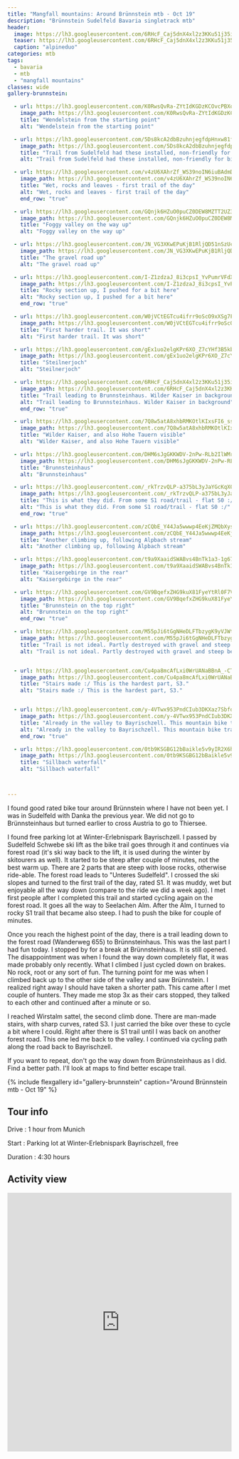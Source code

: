 ```yaml
---
title: "Mangfall mountains: Around Brünnstein mtb - Oct 19"
description: "Brünnstein Sudelfeld Bavaria singletrack mtb"
header:
  image: https://lh3.googleusercontent.com/6RHcF_Caj5dnX4xl2z3KKu51j35i6ywiZCll-bLipzIijgSsbs9YKY9i4Nc6mI37Wo2Jh03hbHiHOFlPJY5Xzq6ouzsg92q5Zl8oLQSaMQVSzq995ckUQ9zwdz0Z_vhSuuooLvGfkXs8TR_S0jq-WITAJ-3Rc0_w6s4M5-AxcNYh34voC_MopXDkHjzIrVuCvpkGjXMEAA--U0o-iyiD_RlPiUFaVBwAYTgSwMf3kvavG7HEWKf5akzKiX5LlSxcjrN2IpQA1-EWATw3i6IjgQA9zsdeXLrdr1nn3x8iRe8MmjeYMMs4uk-Nxy_WZ8NbVfANPayDGBwPo00WlE_eRj-tQ86ypMrGIzPHSN9wT-O9LdxIN7Dsbehv83NPuXUyNfSVeejKrhW1tFQY2VXSJxuFSa9JPFPNmg6UvWu_CWxQSCTba6I45eYaalJvE1lMOxLgLZi-CJDaCSFN8gqMP0p_U49A8dMaXOyDJL-v-Fhu1HcA2_Oyldg6P9YQ7qsyY3A7ww-q8or--kg7D9kTH8kou0btdp26EMRUdN2IWeq8h-algp1SfwgyW3xnCR_JZCBCQPg3QX8VJNINfU05euDnypNF5JLxIm-oJzPRRUzk2oPm_B6a9LR_C84ULVypr_Q58-9AYNjov9G2rniEaAOf7V6k7v5PdyZpFhyzZhy6zwlJqNH6beXlp0a5FUAev1XSPOqYCqsATyeW285H6TrjGV6L3NZ_DtIRsd3DtiXzGCD_Nw=w2054-h1542-no
  teaser: https://lh3.googleusercontent.com/6RHcF_Caj5dnX4xl2z3KKu51j35i6ywiZCll-bLipzIijgSsbs9YKY9i4Nc6mI37Wo2Jh03hbHiHOFlPJY5Xzq6ouzsg92q5Zl8oLQSaMQVSzq995ckUQ9zwdz0Z_vhSuuooLvGfkXs8TR_S0jq-WITAJ-3Rc0_w6s4M5-AxcNYh34voC_MopXDkHjzIrVuCvpkGjXMEAA--U0o-iyiD_RlPiUFaVBwAYTgSwMf3kvavG7HEWKf5akzKiX5LlSxcjrN2IpQA1-EWATw3i6IjgQA9zsdeXLrdr1nn3x8iRe8MmjeYMMs4uk-Nxy_WZ8NbVfANPayDGBwPo00WlE_eRj-tQ86ypMrGIzPHSN9wT-O9LdxIN7Dsbehv83NPuXUyNfSVeejKrhW1tFQY2VXSJxuFSa9JPFPNmg6UvWu_CWxQSCTba6I45eYaalJvE1lMOxLgLZi-CJDaCSFN8gqMP0p_U49A8dMaXOyDJL-v-Fhu1HcA2_Oyldg6P9YQ7qsyY3A7ww-q8or--kg7D9kTH8kou0btdp26EMRUdN2IWeq8h-algp1SfwgyW3xnCR_JZCBCQPg3QX8VJNINfU05euDnypNF5JLxIm-oJzPRRUzk2oPm_B6a9LR_C84ULVypr_Q58-9AYNjov9G2rniEaAOf7V6k7v5PdyZpFhyzZhy6zwlJqNH6beXlp0a5FUAev1XSPOqYCqsATyeW285H6TrjGV6L3NZ_DtIRsd3DtiXzGCD_Nw=w400-h300-no
  caption: "alpineduo"
categories: mtb
tags:
  - bavaria
  - mtb
  - "mangfall mountains"
classes: wide
gallery-brunnstein:

  - url: https://lh3.googleusercontent.com/K0RwsQvRa-ZYtIdKGDzKCOvcPBXocMjuJcAj172AbqMnKcwcBHODwHpKtBN0bskv2XSA9PIFguk5Kpj8G4zhrFD4QgOztsWKBrgjA6UlEVYZgsboncnWv0foZ0kP0ZZKIqyW8FmI1GeCeQ3foDnp7lpd4GRKJM7g99FwMEApHnjmTuJQizozKtW0eAt42e2ZiSxgUKANwxcn9mU_JPeb1KgPFNTeYr0t90urdYiw8sne8htZv-v9v7gWb8wovXf_4XDDdLJNTi5uUbXia4uWV6hBary9A6elO8MGbaOj2rG55PDkjyjWr1VGQXlyspCcnIblCi9Yz3YM1ol9DBdEG05JWRx577Fp_arm-gVCe0_Yj0s1xzXh9VKIz1nQmBWkEHhqtu7rREy1ciBUzKBF6Day5mCj5kkirRYqozPooHX3RK5vnrcpOCfFtmBnFze-CuJAziQzW1YUxoQssgDyhtp5irB6YaQBCvK9_zJwPfFJ2147Cyl-yGh5EVxXyEDDrXG5VYv1WYkquCJAbX7YnfKv100H8TzY7GEJwS8LUMKlFZ3ns3iZ5aejaPYJxQdaAH8PhyxnVMlgRHtBCv_j8I3Kn__poNppRZbHWO8Z1MWNPJNfGFu0cFeemV9wSlX-v319guJqfRwQNfqicI6ZLknjCKGPq73C3gZBRmz94uKvvQlHhrXX7ftB0Iufqm5kPW0U1fVrTW6EWjvHe2GEgkg55ae_TuvtNgjXg3-zWD-ZzRTxMg=w1156-h1540-no
    image_path: https://lh3.googleusercontent.com/K0RwsQvRa-ZYtIdKGDzKCOvcPBXocMjuJcAj172AbqMnKcwcBHODwHpKtBN0bskv2XSA9PIFguk5Kpj8G4zhrFD4QgOztsWKBrgjA6UlEVYZgsboncnWv0foZ0kP0ZZKIqyW8FmI1GeCeQ3foDnp7lpd4GRKJM7g99FwMEApHnjmTuJQizozKtW0eAt42e2ZiSxgUKANwxcn9mU_JPeb1KgPFNTeYr0t90urdYiw8sne8htZv-v9v7gWb8wovXf_4XDDdLJNTi5uUbXia4uWV6hBary9A6elO8MGbaOj2rG55PDkjyjWr1VGQXlyspCcnIblCi9Yz3YM1ol9DBdEG05JWRx577Fp_arm-gVCe0_Yj0s1xzXh9VKIz1nQmBWkEHhqtu7rREy1ciBUzKBF6Day5mCj5kkirRYqozPooHX3RK5vnrcpOCfFtmBnFze-CuJAziQzW1YUxoQssgDyhtp5irB6YaQBCvK9_zJwPfFJ2147Cyl-yGh5EVxXyEDDrXG5VYv1WYkquCJAbX7YnfKv100H8TzY7GEJwS8LUMKlFZ3ns3iZ5aejaPYJxQdaAH8PhyxnVMlgRHtBCv_j8I3Kn__poNppRZbHWO8Z1MWNPJNfGFu0cFeemV9wSlX-v319guJqfRwQNfqicI6ZLknjCKGPq73C3gZBRmz94uKvvQlHhrXX7ftB0Iufqm5kPW0U1fVrTW6EWjvHe2GEgkg55ae_TuvtNgjXg3-zWD-ZzRTxMg=w300-h400-no
    title: "Wendelstein from the starting point"
    alt: "Wendelstein from the starting point"

  - url: https://lh3.googleusercontent.com/5Ds8kcA2dbBzuhnjegfdpHnxw81fx3-XCKxGo_pTy2Fponky3sFJgtBa15JSeiN96QmmOiXBYgZuO9741Rl0PmLpN-ky8PII1dpPfIGYSJm9cnLDm705KoN2RmMU9-tb0mPc2AmUzoR2AwRS0LWvDb09FEjy7_iq6jwND355R9ZpWKfU2hzNOSHg9Unexkty6oI7Z99Tw1XlU4GWFQ_q4q3NJunG5evLrVGgFN6kkobYy7YCGEim3Ks7qSpzYqnuYAihUxjUSnOXanW4Y5RDm3rdAThVkcGnV9wy2WGGWizMNSREJDWWpnaE9zHhqmVDPNZO0CXUMnDVojkk1eSjwDWScv3ZZYFnttaa5Rw2VAKR3xSx-o9HWpJ7nhU43I-y8v5KN0Z7m208Pa6wBD6_gyp1jfEswEIxTCadsHozJslSDo46pDmDjgpyasfGDXjSXjs_0ptisKjSYjYpvOQQuDuWV6W1mvH195f_-GesZ9RFMU3i33TJ40_jWsVj9kQzLAblDfiwkkqP4V4lKTjJ2a6koYYHqj5LQvR9dsZC6GdAZio3t_16VbNyotJD8Twv0m6-3E4aU28pV0aWbrPUz_XCPHmzqi2Oy4ex2UH1Rg5gorJU9pEmW2vBg44IG1G4ESHz0mDfiXfVcsiN4U9uqSaxDsRxZiyN5ZI49cTNINgKq8VyvCZTjx7AfX4koMd9Ym7EB-3fMYiXF3RFl1YkChO5z7aVDqQeuWGWCvmSP3T4-0qL0g=w1156-h1540-no
    image_path: https://lh3.googleusercontent.com/5Ds8kcA2dbBzuhnjegfdpHnxw81fx3-XCKxGo_pTy2Fponky3sFJgtBa15JSeiN96QmmOiXBYgZuO9741Rl0PmLpN-ky8PII1dpPfIGYSJm9cnLDm705KoN2RmMU9-tb0mPc2AmUzoR2AwRS0LWvDb09FEjy7_iq6jwND355R9ZpWKfU2hzNOSHg9Unexkty6oI7Z99Tw1XlU4GWFQ_q4q3NJunG5evLrVGgFN6kkobYy7YCGEim3Ks7qSpzYqnuYAihUxjUSnOXanW4Y5RDm3rdAThVkcGnV9wy2WGGWizMNSREJDWWpnaE9zHhqmVDPNZO0CXUMnDVojkk1eSjwDWScv3ZZYFnttaa5Rw2VAKR3xSx-o9HWpJ7nhU43I-y8v5KN0Z7m208Pa6wBD6_gyp1jfEswEIxTCadsHozJslSDo46pDmDjgpyasfGDXjSXjs_0ptisKjSYjYpvOQQuDuWV6W1mvH195f_-GesZ9RFMU3i33TJ40_jWsVj9kQzLAblDfiwkkqP4V4lKTjJ2a6koYYHqj5LQvR9dsZC6GdAZio3t_16VbNyotJD8Twv0m6-3E4aU28pV0aWbrPUz_XCPHmzqi2Oy4ex2UH1Rg5gorJU9pEmW2vBg44IG1G4ESHz0mDfiXfVcsiN4U9uqSaxDsRxZiyN5ZI49cTNINgKq8VyvCZTjx7AfX4koMd9Ym7EB-3fMYiXF3RFl1YkChO5z7aVDqQeuWGWCvmSP3T4-0qL0g=w300-h400-no
    title: "Trail from Sudelfeld had these installed, non-friendly for bikers. This one was OK to push through with a bike"
    alt: "Trail from Sudelfeld had these installed, non-friendly for bikers. This one was OK to push through with a bike"

  - url: https://lh3.googleusercontent.com/v4zU6XAhrZf_WS39noIN6iuBAdmDqt02Bp54GgTySZ1cjoz2QboYWnf2l0XqkrGaDilM5MKcSI5TEAvinL2nTtievdBWNzT-R6csTidmCE_fPCAtEfZX8Mwk7bX4OrinRvNhwu9a_-7C4zQNLlHGQuoKGNTQp37wF2iC1V7sctOJ9fLz_l1pY8ZoqMHOt6JIGrwZIsYRUIgooQRO6GnT4XFL9miCiPzgSdzmAkziisDHe1PZuTcpSs9iZDifwbCEDM-EdoZd6Lgw9UOQIZ7zz_w7yTHe4gnB3tyKCFTqLVNSB8_T6BvwoVnW8N3S-XGhNrEjMjX74qjfVVxaKl80Gh0eBsbT630jR9qdElBz1WYPKyje4vj9mPQ-kMbqMVA9u-u4Pehd7M8fgtXG0bkAnmLl6CkoM61cnCrzB3PsEPKIbEhlJFCyJzTnVr_lPXJW3oCGC29Pm-pikcNsSHjh5HjiWGZ8YeSwUFYldQ8Pc8_JGTf9vOjX8YPAI61uOpwzrW2rOYp2-NDONf0a7jjiVSQK6bQ0vChTrSTsyyiSg53bs0enry5htZw0H2QpwgpsLr8QYG4eIFybw_D_rTrSWTJ347VUDkviVJyM8FYQq-nOJtZw_hwIS6i_97HfOOcKzqJF4YXCW3J1DT_OhE9eq-yoDAoq5Qn1UdJA3CSmlZRROyi-Q67pNy-3wVnMuxZ52PdI0C5lDeYsDTQ0WbWuvgNWY_ccHHMmxrLopUAMs0HZHI76jw=w2054-h1542-no
    image_path: https://lh3.googleusercontent.com/v4zU6XAhrZf_WS39noIN6iuBAdmDqt02Bp54GgTySZ1cjoz2QboYWnf2l0XqkrGaDilM5MKcSI5TEAvinL2nTtievdBWNzT-R6csTidmCE_fPCAtEfZX8Mwk7bX4OrinRvNhwu9a_-7C4zQNLlHGQuoKGNTQp37wF2iC1V7sctOJ9fLz_l1pY8ZoqMHOt6JIGrwZIsYRUIgooQRO6GnT4XFL9miCiPzgSdzmAkziisDHe1PZuTcpSs9iZDifwbCEDM-EdoZd6Lgw9UOQIZ7zz_w7yTHe4gnB3tyKCFTqLVNSB8_T6BvwoVnW8N3S-XGhNrEjMjX74qjfVVxaKl80Gh0eBsbT630jR9qdElBz1WYPKyje4vj9mPQ-kMbqMVA9u-u4Pehd7M8fgtXG0bkAnmLl6CkoM61cnCrzB3PsEPKIbEhlJFCyJzTnVr_lPXJW3oCGC29Pm-pikcNsSHjh5HjiWGZ8YeSwUFYldQ8Pc8_JGTf9vOjX8YPAI61uOpwzrW2rOYp2-NDONf0a7jjiVSQK6bQ0vChTrSTsyyiSg53bs0enry5htZw0H2QpwgpsLr8QYG4eIFybw_D_rTrSWTJ347VUDkviVJyM8FYQq-nOJtZw_hwIS6i_97HfOOcKzqJF4YXCW3J1DT_OhE9eq-yoDAoq5Qn1UdJA3CSmlZRROyi-Q67pNy-3wVnMuxZ52PdI0C5lDeYsDTQ0WbWuvgNWY_ccHHMmxrLopUAMs0HZHI76jw=w400-h300-no
    title: "Wet, rocks and leaves - first trail of the day"
    alt: "Wet, rocks and leaves - first trail of the day"
    end_row: "true"

  - url: https://lh3.googleusercontent.com/GQnjk6HZuO0puCZ0DEW8MZTT2UZ363q6uj6mUjt8_kQrfvgnq_iUUxx2WePYq_bRbnrfXKrI2hjHNVov6VaMZP51RbGCgY7m6L8ilEwraCCnriQYABrgogI96WA2fe8937RQQsGiTfeD1eQFBPV93NPMnv5qn8VnxCYH1koGGYrCdivwG6NMtBq8jPzdtyEdgshLEw1x1vMrP_dQdkP6pAmDRskZYzpfoRf07Es5tLI-Gc9ow1u47Er9w_d6K9gtTZzZSK-YwgQyPwSoB5J6HLOs9LK8kysTTHMj5r9Hio49UCxp-Q9IXaIGdF7ZBYghVJReEPVRuOXX-pHBqHCPZDmE4dpnVsK_G7_aLyRidu-gablUUqLyKX9_csVCABGAlpKdn9vCICf5ehCfaCn-DGXULvJCh9WOIiMAkenqaj-sOEAZtdbeinOzJKxSdp5zXWqSn_rcDik8Ik_4s6dDSdFduu46NEs3-VdlSaJaBabrDZ2tkRFh4xRyePQR2EG8hPZFSZYm9rLCB67jtyeg28O0nV7RtqPNr6t731mswp1DBCqx4rWWnSmaJVi1OMmY10ZOTH94eerUlzjkML0ihPPSmKFWrdbHqsM8qD_2ebd1QQOTylPCgBDXt1txzMsuJjoD9vJVKIWdQBFv3H1wCNCO75PjSbz59ZAA19gXzfP2M6ectKd_AvMtfFKVeoUDWT89kH-SqlTnpHHqNkp-BUpBaNztOsE-t_joFYTkMiDBOQe6IA=w1156-h1540-no
    image_path: https://lh3.googleusercontent.com/GQnjk6HZuO0puCZ0DEW8MZTT2UZ363q6uj6mUjt8_kQrfvgnq_iUUxx2WePYq_bRbnrfXKrI2hjHNVov6VaMZP51RbGCgY7m6L8ilEwraCCnriQYABrgogI96WA2fe8937RQQsGiTfeD1eQFBPV93NPMnv5qn8VnxCYH1koGGYrCdivwG6NMtBq8jPzdtyEdgshLEw1x1vMrP_dQdkP6pAmDRskZYzpfoRf07Es5tLI-Gc9ow1u47Er9w_d6K9gtTZzZSK-YwgQyPwSoB5J6HLOs9LK8kysTTHMj5r9Hio49UCxp-Q9IXaIGdF7ZBYghVJReEPVRuOXX-pHBqHCPZDmE4dpnVsK_G7_aLyRidu-gablUUqLyKX9_csVCABGAlpKdn9vCICf5ehCfaCn-DGXULvJCh9WOIiMAkenqaj-sOEAZtdbeinOzJKxSdp5zXWqSn_rcDik8Ik_4s6dDSdFduu46NEs3-VdlSaJaBabrDZ2tkRFh4xRyePQR2EG8hPZFSZYm9rLCB67jtyeg28O0nV7RtqPNr6t731mswp1DBCqx4rWWnSmaJVi1OMmY10ZOTH94eerUlzjkML0ihPPSmKFWrdbHqsM8qD_2ebd1QQOTylPCgBDXt1txzMsuJjoD9vJVKIWdQBFv3H1wCNCO75PjSbz59ZAA19gXzfP2M6ectKd_AvMtfFKVeoUDWT89kH-SqlTnpHHqNkp-BUpBaNztOsE-t_joFYTkMiDBOQe6IA=w300-h400-no
    title: "Foggy valley on the way up"
    alt: "Foggy valley on the way up"

  - url: https://lh3.googleusercontent.com/JN_VG3XKwEPuKjB1RljQD51nSzUcVr-LpiwhrmTphVeHzT9iJyp-5wjQAYGvaKvxSunSXgicu74lPfR7eFdC3X25S2llEhLToubTJ0SZx8-GYldSENAnX4WwFCYCWD6leh0JgMi6KefjAyzc8-Fyp8vQDyoMtSqONeIpqROy1KnFzuTK-s4mYjXe-eYATheCNf2F1caq6hCd-ZyczhQ1SFfKyuq85_wUrcTiAu8muDA8VzhDNwcq7Ds8Njs5hQYx0fN_yFvtvZTi3FKtzPGfB74lTqWjkmgJ73rQiU26eOoIOggzeyRdP6FnTq38iZ1wSToWkeni3Zn-y4Jlz8vdNjeCkud71gBEYmW0NYpcj4YJmXGYfUXDRNV23J7na7I4DKQ5T44QnqksEVogq8NVrjI2bpwJGV6CsTPezz4UU36FmJFM96bB6_riMgghhcWP2tEE8hPYc_lST6jbzR-OqueQo8KrnDq6TLL-ey7tGGxp0O2lcr1zTaoJsmavuUVZi_3llARGzfHYvvK0U-rFn3kegXvkujzO4KpB8VezecLYZevDoHp0C4wUwTqsdtjaOfaLNgcXpGa3E41ErGrcAa_h5sIEMozOMfbqORPyes9e_abtyVDBeNwBMQxC5RF0nKNma93hcQporcki3GZPqFMrI7fVuXgON9VUwbpz7qNhbrXKejYffY3uUjkZGx-kaMJjswaMrqw65nSDhTsMSGIqD2eU0ZayVMc0jMfTN8nzpY62eQ=w1156-h1540-no
    image_path: https://lh3.googleusercontent.com/JN_VG3XKwEPuKjB1RljQD51nSzUcVr-LpiwhrmTphVeHzT9iJyp-5wjQAYGvaKvxSunSXgicu74lPfR7eFdC3X25S2llEhLToubTJ0SZx8-GYldSENAnX4WwFCYCWD6leh0JgMi6KefjAyzc8-Fyp8vQDyoMtSqONeIpqROy1KnFzuTK-s4mYjXe-eYATheCNf2F1caq6hCd-ZyczhQ1SFfKyuq85_wUrcTiAu8muDA8VzhDNwcq7Ds8Njs5hQYx0fN_yFvtvZTi3FKtzPGfB74lTqWjkmgJ73rQiU26eOoIOggzeyRdP6FnTq38iZ1wSToWkeni3Zn-y4Jlz8vdNjeCkud71gBEYmW0NYpcj4YJmXGYfUXDRNV23J7na7I4DKQ5T44QnqksEVogq8NVrjI2bpwJGV6CsTPezz4UU36FmJFM96bB6_riMgghhcWP2tEE8hPYc_lST6jbzR-OqueQo8KrnDq6TLL-ey7tGGxp0O2lcr1zTaoJsmavuUVZi_3llARGzfHYvvK0U-rFn3kegXvkujzO4KpB8VezecLYZevDoHp0C4wUwTqsdtjaOfaLNgcXpGa3E41ErGrcAa_h5sIEMozOMfbqORPyes9e_abtyVDBeNwBMQxC5RF0nKNma93hcQporcki3GZPqFMrI7fVuXgON9VUwbpz7qNhbrXKejYffY3uUjkZGx-kaMJjswaMrqw65nSDhTsMSGIqD2eU0ZayVMc0jMfTN8nzpY62eQ=w300-h400-no
    title: "The gravel road up"
    alt: "The gravel road up"

  - url: https://lh3.googleusercontent.com/I-Z1zdzaJ_8i3cpsI_YvPumrVFdXfqL1sAlJHrF-R-a_Srd_fi4uZ7vFSPaq4Pkr_xLqc-PUUABZq_uUfC4GyK5QdU-609Hv-DWRDWUQZrzICW_0buq4ZReg4di_zgQB8_6I6j0vrUToU-blu6vx1XL63yRyA9oTCCM-8CFpNKlTjecU5Ek9lj-ISc54hdI940QjfLF2aRTQ9lxTWgpizTVMGRmTVHCf-rIUBFOfl1eGjbhgmDkHthENkTn_0nsf-B-h_-jFYzkgkAsL40WCrbqrtzOYU3Ok9mBFfFF9jOhxbxrSCCWss2Q-5QgLzn9a6WEp0t06FEFPqzKuoBi4eIi9YfTTai-DA4u5aiWurMrd2qa7hIjYxkVVKBFgEx_WGr9SrhKZCfBzlJNv3LXQTWdsI87-JS8yuDffn_gTl6wSlVZA7kQJgBXPNf6ceyX1yKYwJDGdPS-tpBn9HbcbxP4PCPs6LdFg-2pE8qP22qi9pC5cvZfd9M44-e1jeQIhqt0SrColYPKSL1qguASkyR-0MRNyPBtVMt13NH5SSwOtTxwaLQE4umRRSOkdAa-SqbhGOKDOqga5EVGN-UXQCP9fXwZa5-46khXjd48P8BtsypUeDamZDSFzC4l1QRnvVIn2ECnIPkY9tpahcluNDJXyafn0wgnrsh0s-nZr0KM4H1nwiC7Z4CI6oomfSwV4BRIa94EwA3kSVZDu41aR1tYaneuRe8C6sMfkSvHpSVWsWMRCRw=w2054-h1542-no
    image_path: https://lh3.googleusercontent.com/I-Z1zdzaJ_8i3cpsI_YvPumrVFdXfqL1sAlJHrF-R-a_Srd_fi4uZ7vFSPaq4Pkr_xLqc-PUUABZq_uUfC4GyK5QdU-609Hv-DWRDWUQZrzICW_0buq4ZReg4di_zgQB8_6I6j0vrUToU-blu6vx1XL63yRyA9oTCCM-8CFpNKlTjecU5Ek9lj-ISc54hdI940QjfLF2aRTQ9lxTWgpizTVMGRmTVHCf-rIUBFOfl1eGjbhgmDkHthENkTn_0nsf-B-h_-jFYzkgkAsL40WCrbqrtzOYU3Ok9mBFfFF9jOhxbxrSCCWss2Q-5QgLzn9a6WEp0t06FEFPqzKuoBi4eIi9YfTTai-DA4u5aiWurMrd2qa7hIjYxkVVKBFgEx_WGr9SrhKZCfBzlJNv3LXQTWdsI87-JS8yuDffn_gTl6wSlVZA7kQJgBXPNf6ceyX1yKYwJDGdPS-tpBn9HbcbxP4PCPs6LdFg-2pE8qP22qi9pC5cvZfd9M44-e1jeQIhqt0SrColYPKSL1qguASkyR-0MRNyPBtVMt13NH5SSwOtTxwaLQE4umRRSOkdAa-SqbhGOKDOqga5EVGN-UXQCP9fXwZa5-46khXjd48P8BtsypUeDamZDSFzC4l1QRnvVIn2ECnIPkY9tpahcluNDJXyafn0wgnrsh0s-nZr0KM4H1nwiC7Z4CI6oomfSwV4BRIa94EwA3kSVZDu41aR1tYaneuRe8C6sMfkSvHpSVWsWMRCRw=w400-h300-no
    title: "Rocky section up, I pushed for a bit here"
    alt: "Rocky section up, I pushed for a bit here"
    end_row: "true"

  - url: https://lh3.googleusercontent.com/W0jVCtEGTcu4ifrr9oScO9xXSg7FWa8Lepd-a7wFIALEqrwHDo9RdRHGkk1cZ5C5vkg_ObQuJOkIH-4WuknuFX-tZ5qPhdrSmqoQmRRMSSXIfYvMDFlgtP2gvOnfom9geVSrnawanVyr2Rgin1alQnVyYj6bIEAMnK21NOdK5DsiJHATKUR9mUrmkH5uCR69J8YS0Expppw8fF384o7mZWJ2eoVTpAJLZghuMHUZiXz62Pcm7YHMrUU4z2XUC1RtQRMCpAlF9DBaLc88T6c69zhWLwaaO2Wye5CS8WI2HEvzFyTLNV2ssSzyYFow6zvE8XfYyLmWTC80RzynzEynuW-9hd9dFQTLtcVRy6C-Ytuhuk1YS8wM1mz0af81CIoJLlWLZifg2sfY-pYjx4YLkI3Au4bpO8ojWZly44w2Jl9S9i-M03xgA1jgAVN7WcmrKpjcEFXpVFrQUdQ8CR8mbEeuf1cLRxIVLyGz9-KnrkbBMAIaydjWiSARr2vEMl_TT31kMzu3QYkU7kDZghQgk11JvIAaEA8RhTO_xKQYD2nTeEOYhRo7nHRwY7qsAqngW4dCyUy48O6B-CYl00-oIDH95PIaoFBcJr3SdzvErYgVN32FJt78K1fJNewe8OSwHZmkaFIGFMytyK0LgMb9dJzjMhITzzRvkYw8ikmJx9yu9GKXJjNaheclyclWmCBT_mGUoRaYaVt-o9jlgRUcvRh8fgDnPqPuubWRWOfrZRG42HwHqg=w1156-h1540-no
    image_path: https://lh3.googleusercontent.com/W0jVCtEGTcu4ifrr9oScO9xXSg7FWa8Lepd-a7wFIALEqrwHDo9RdRHGkk1cZ5C5vkg_ObQuJOkIH-4WuknuFX-tZ5qPhdrSmqoQmRRMSSXIfYvMDFlgtP2gvOnfom9geVSrnawanVyr2Rgin1alQnVyYj6bIEAMnK21NOdK5DsiJHATKUR9mUrmkH5uCR69J8YS0Expppw8fF384o7mZWJ2eoVTpAJLZghuMHUZiXz62Pcm7YHMrUU4z2XUC1RtQRMCpAlF9DBaLc88T6c69zhWLwaaO2Wye5CS8WI2HEvzFyTLNV2ssSzyYFow6zvE8XfYyLmWTC80RzynzEynuW-9hd9dFQTLtcVRy6C-Ytuhuk1YS8wM1mz0af81CIoJLlWLZifg2sfY-pYjx4YLkI3Au4bpO8ojWZly44w2Jl9S9i-M03xgA1jgAVN7WcmrKpjcEFXpVFrQUdQ8CR8mbEeuf1cLRxIVLyGz9-KnrkbBMAIaydjWiSARr2vEMl_TT31kMzu3QYkU7kDZghQgk11JvIAaEA8RhTO_xKQYD2nTeEOYhRo7nHRwY7qsAqngW4dCyUy48O6B-CYl00-oIDH95PIaoFBcJr3SdzvErYgVN32FJt78K1fJNewe8OSwHZmkaFIGFMytyK0LgMb9dJzjMhITzzRvkYw8ikmJx9yu9GKXJjNaheclyclWmCBT_mGUoRaYaVt-o9jlgRUcvRh8fgDnPqPuubWRWOfrZRG42HwHqg=w300-h400-no
    title: "First harder trail. It was short"
    alt: "First harder trail. It was short"

  - url: https://lh3.googleusercontent.com/gEx1uo2elgKPr6XO_Z7cYHf3B5kb81xnXLEGK7e4zSX4XioUyMFfTqn1SI2JhSh91UBiOSahT-CV9XSXpIeggIuIYHI3Z3tb-cISsywu3k97rHyNYXYWvFtXZJhtDvTCIJHIaXAxeiH_PqhLH-7MsGLdMcr_tDTbKYw4T5dX-tcpmiFAv1ylP8X8wTa1e3Q3XAp0Dn2Qg6lCVS7_3WzuIHKY11Xnn8vzftURDKjuzxYPDN79ptNgtJlWsRnVz4gM43yLnDAAktwHKoD9ErdEvVZovp-8dxf4YLKSfjXz2KcLd01APFncgrRs9DbEUQKzAQPwl1LJ13roP0Njvaj2xz-bCx0QPPGDgtuq1bXRVFDMp-_2cyLGT1X9ULor7EyRxSCGtetUlxZVeh18lJwHV_PeqxJK8YjE05-fqoaCXg-NcxK-e3Kw3UZ2ecoaRiuvTaVp8EVjHd2HF8vO_5TKlG07Lw4qLjdObiKuV-hLAmNcHAjG_6Qoh34UDAq767vf6p06Il0Wm88Pzg8p0VR25Zf2J-PI1Rxii5YoTBku0nh7EbjJHUWEBO5JEf73S3y1lwTc109Db9HwdvNgAT6dY3P6bp8i1M9Z5_miVQBMkXzNR7iIXLEm1I-i4LuPc0Y6D2TFA5cgMGhwgn7xAx7IzruCAfcfRk35kiuTiskr793J8KsV8-Gw5Dcmaabqu5JYsHgzta1KjmSe5lqe3miKRfzHA4DOpuRF8a3J6XmTdoRA1w3DfA=w2054-h1542-no
    image_path: https://lh3.googleusercontent.com/gEx1uo2elgKPr6XO_Z7cYHf3B5kb81xnXLEGK7e4zSX4XioUyMFfTqn1SI2JhSh91UBiOSahT-CV9XSXpIeggIuIYHI3Z3tb-cISsywu3k97rHyNYXYWvFtXZJhtDvTCIJHIaXAxeiH_PqhLH-7MsGLdMcr_tDTbKYw4T5dX-tcpmiFAv1ylP8X8wTa1e3Q3XAp0Dn2Qg6lCVS7_3WzuIHKY11Xnn8vzftURDKjuzxYPDN79ptNgtJlWsRnVz4gM43yLnDAAktwHKoD9ErdEvVZovp-8dxf4YLKSfjXz2KcLd01APFncgrRs9DbEUQKzAQPwl1LJ13roP0Njvaj2xz-bCx0QPPGDgtuq1bXRVFDMp-_2cyLGT1X9ULor7EyRxSCGtetUlxZVeh18lJwHV_PeqxJK8YjE05-fqoaCXg-NcxK-e3Kw3UZ2ecoaRiuvTaVp8EVjHd2HF8vO_5TKlG07Lw4qLjdObiKuV-hLAmNcHAjG_6Qoh34UDAq767vf6p06Il0Wm88Pzg8p0VR25Zf2J-PI1Rxii5YoTBku0nh7EbjJHUWEBO5JEf73S3y1lwTc109Db9HwdvNgAT6dY3P6bp8i1M9Z5_miVQBMkXzNR7iIXLEm1I-i4LuPc0Y6D2TFA5cgMGhwgn7xAx7IzruCAfcfRk35kiuTiskr793J8KsV8-Gw5Dcmaabqu5JYsHgzta1KjmSe5lqe3miKRfzHA4DOpuRF8a3J6XmTdoRA1w3DfA=w400-h300-no
    title: "Steilnerjoch"
    alt: "Steilnerjoch"

  - url: https://lh3.googleusercontent.com/6RHcF_Caj5dnX4xl2z3KKu51j35i6ywiZCll-bLipzIijgSsbs9YKY9i4Nc6mI37Wo2Jh03hbHiHOFlPJY5Xzq6ouzsg92q5Zl8oLQSaMQVSzq995ckUQ9zwdz0Z_vhSuuooLvGfkXs8TR_S0jq-WITAJ-3Rc0_w6s4M5-AxcNYh34voC_MopXDkHjzIrVuCvpkGjXMEAA--U0o-iyiD_RlPiUFaVBwAYTgSwMf3kvavG7HEWKf5akzKiX5LlSxcjrN2IpQA1-EWATw3i6IjgQA9zsdeXLrdr1nn3x8iRe8MmjeYMMs4uk-Nxy_WZ8NbVfANPayDGBwPo00WlE_eRj-tQ86ypMrGIzPHSN9wT-O9LdxIN7Dsbehv83NPuXUyNfSVeejKrhW1tFQY2VXSJxuFSa9JPFPNmg6UvWu_CWxQSCTba6I45eYaalJvE1lMOxLgLZi-CJDaCSFN8gqMP0p_U49A8dMaXOyDJL-v-Fhu1HcA2_Oyldg6P9YQ7qsyY3A7ww-q8or--kg7D9kTH8kou0btdp26EMRUdN2IWeq8h-algp1SfwgyW3xnCR_JZCBCQPg3QX8VJNINfU05euDnypNF5JLxIm-oJzPRRUzk2oPm_B6a9LR_C84ULVypr_Q58-9AYNjov9G2rniEaAOf7V6k7v5PdyZpFhyzZhy6zwlJqNH6beXlp0a5FUAev1XSPOqYCqsATyeW285H6TrjGV6L3NZ_DtIRsd3DtiXzGCD_Nw=w2054-h1542-no
    image_path: https://lh3.googleusercontent.com/6RHcF_Caj5dnX4xl2z3KKu51j35i6ywiZCll-bLipzIijgSsbs9YKY9i4Nc6mI37Wo2Jh03hbHiHOFlPJY5Xzq6ouzsg92q5Zl8oLQSaMQVSzq995ckUQ9zwdz0Z_vhSuuooLvGfkXs8TR_S0jq-WITAJ-3Rc0_w6s4M5-AxcNYh34voC_MopXDkHjzIrVuCvpkGjXMEAA--U0o-iyiD_RlPiUFaVBwAYTgSwMf3kvavG7HEWKf5akzKiX5LlSxcjrN2IpQA1-EWATw3i6IjgQA9zsdeXLrdr1nn3x8iRe8MmjeYMMs4uk-Nxy_WZ8NbVfANPayDGBwPo00WlE_eRj-tQ86ypMrGIzPHSN9wT-O9LdxIN7Dsbehv83NPuXUyNfSVeejKrhW1tFQY2VXSJxuFSa9JPFPNmg6UvWu_CWxQSCTba6I45eYaalJvE1lMOxLgLZi-CJDaCSFN8gqMP0p_U49A8dMaXOyDJL-v-Fhu1HcA2_Oyldg6P9YQ7qsyY3A7ww-q8or--kg7D9kTH8kou0btdp26EMRUdN2IWeq8h-algp1SfwgyW3xnCR_JZCBCQPg3QX8VJNINfU05euDnypNF5JLxIm-oJzPRRUzk2oPm_B6a9LR_C84ULVypr_Q58-9AYNjov9G2rniEaAOf7V6k7v5PdyZpFhyzZhy6zwlJqNH6beXlp0a5FUAev1XSPOqYCqsATyeW285H6TrjGV6L3NZ_DtIRsd3DtiXzGCD_Nw=w400-h300-no
    title: "Trail leading to Brunnsteinhaus. Wilder Kaiser in background"
    alt: "Trail leading to Brunnsteinhaus. Wilder Kaiser in background"
    end_row: "true"

  - url: https://lh3.googleusercontent.com/7Q8w5atA8xhbRMKOtlKIxsFI6_ssUJs2qj6Jgo4is2xFZI3x7KFtgdip92gfPVbAaP98zUMpk_EkV7F4PNQ0CF2Xh-14eKHGBzT2q1I-JlTvfET7GxqDug-sRykvFb_2JraIu7AyhA16d4-i9hStZLZPibUu9k0ORWzrqNOVLsHOFI72QC693YcWzfUZN8aKwsQ1_kP3fe2qknjRI6DQXUomqnpy_9tRzmBNGfdwD82tmgny1qLs9E-tzRxN_mwK1yeLwJYGunixKp-xLQzWxgeNrCeJoxpItbOXZcY3KMODyp2vBZEcZNYGvAiTa7VurPRgA3RTMWh2guQp2PHN6o91IGpitbyq0xpgIiDNeQTAcLJrxjXLQliPvvu5K0gCzsLZtCnzRCqU3vvr6uA0LiTJ0RIhTWb4Ak9Do_2TAquZ_BTUfGx6mxMwkD1b7suAgaCqa0fFipL8_esZZsY7raltJHe2etmXg7frQtSlI9jOPRBi6ypD2uWOS5U8paOuLn9z6Fi4a0kgqqgWzzAMYMf8aa6ZGYO20n9UAnCtp8JmeTuRyILSoAlNwiK2SY7aMAO-WNBsH4ww9nJeZUzRuS2SYqrCnx2NS1_wPQ5oauGFXgCec7ff9WGL2nOS4X5HKXz5NYYz8FnaijTmhakl8VyX6mNacFmlIgc-gnfJleLqaCpO7cIQKTNeDRdNodBB8u7FccNkW2pQKwnhKt0ddjP3E4ZnLYYLhI9XX8GFTu6msl8l2g=w2016-h1512-no
    image_path: https://lh3.googleusercontent.com/7Q8w5atA8xhbRMKOtlKIxsFI6_ssUJs2qj6Jgo4is2xFZI3x7KFtgdip92gfPVbAaP98zUMpk_EkV7F4PNQ0CF2Xh-14eKHGBzT2q1I-JlTvfET7GxqDug-sRykvFb_2JraIu7AyhA16d4-i9hStZLZPibUu9k0ORWzrqNOVLsHOFI72QC693YcWzfUZN8aKwsQ1_kP3fe2qknjRI6DQXUomqnpy_9tRzmBNGfdwD82tmgny1qLs9E-tzRxN_mwK1yeLwJYGunixKp-xLQzWxgeNrCeJoxpItbOXZcY3KMODyp2vBZEcZNYGvAiTa7VurPRgA3RTMWh2guQp2PHN6o91IGpitbyq0xpgIiDNeQTAcLJrxjXLQliPvvu5K0gCzsLZtCnzRCqU3vvr6uA0LiTJ0RIhTWb4Ak9Do_2TAquZ_BTUfGx6mxMwkD1b7suAgaCqa0fFipL8_esZZsY7raltJHe2etmXg7frQtSlI9jOPRBi6ypD2uWOS5U8paOuLn9z6Fi4a0kgqqgWzzAMYMf8aa6ZGYO20n9UAnCtp8JmeTuRyILSoAlNwiK2SY7aMAO-WNBsH4ww9nJeZUzRuS2SYqrCnx2NS1_wPQ5oauGFXgCec7ff9WGL2nOS4X5HKXz5NYYz8FnaijTmhakl8VyX6mNacFmlIgc-gnfJleLqaCpO7cIQKTNeDRdNodBB8u7FccNkW2pQKwnhKt0ddjP3E4ZnLYYLhI9XX8GFTu6msl8l2g=w400-h300-no
    title: "Wilder Kaiser, and also Hohe Tauern visible"
    alt: "Wilder Kaiser, and also Hohe Tauern visible"

  - url: https://lh3.googleusercontent.com/DHM6sJgGKKWDV-2nPw-RLb2IlWMrliA1TSCtWE9YJvfa9mO1sAe93r5UVg0lkyZohcqvsClGrnzjZlpk1YdxIyOuwd0F7r9DtqFEO4YZ8ZmtAkt2wTLrXnquy18l5ErUwnM_KDR8fX_GPk9fzcGTDSv7HKHvXSo7kH6IbAYdY9ooPY2WtL0FqTL0rFca_F6FYDCWDi3sVbOOwc3Rw4KhhQxgP_grceJbRT4zwuHGE5_4x1gOnmXkdnMOC_HNrlr6nuga5y4ANd19In34djlvdZrLEEtBT5baPmMk5XrO_wlyVOJh0w4i0-VIM8igv7uooQgwp9zV8xGwP5HzqFBKmSIVyLXHDjbZK76haYMdCMrZ_S4PiovQz9HUjCN7z1Y1MjrOt-DmxJDNokZ5E2fCn3EJlVtUtIpI1Ze29OtHjGkxObMjWiV7ndsYbv0wR3E0IrxWQDwI6sxiJBNQW1-mzKVJI_jOdQoj-KVCDcGWeU8mvDaaSN9SbiGrNwacT9OZOE1lpcFCI96vQnB_1GGwaasnXKRPrdt6ZbAchlhptGdcq0lHSYpga9463_3S582qn1oy2CeqN3LwBxPax6n0pPEhpbmhsY7xgNWuS-3_eklS9zRjzFpWGYSdHU9xME4jzE5NgTfRy3W2UW-VY3ukvrBekli65arNFprCnQTYnkOhNO0qziMtj3rhUorOE0aYXMdX2TmeOtw-mpBbpNy6WCWDG_eLnAShejsV8AUrxt6H7gouBw=w1156-h1540-no
    image_path: https://lh3.googleusercontent.com/DHM6sJgGKKWDV-2nPw-RLb2IlWMrliA1TSCtWE9YJvfa9mO1sAe93r5UVg0lkyZohcqvsClGrnzjZlpk1YdxIyOuwd0F7r9DtqFEO4YZ8ZmtAkt2wTLrXnquy18l5ErUwnM_KDR8fX_GPk9fzcGTDSv7HKHvXSo7kH6IbAYdY9ooPY2WtL0FqTL0rFca_F6FYDCWDi3sVbOOwc3Rw4KhhQxgP_grceJbRT4zwuHGE5_4x1gOnmXkdnMOC_HNrlr6nuga5y4ANd19In34djlvdZrLEEtBT5baPmMk5XrO_wlyVOJh0w4i0-VIM8igv7uooQgwp9zV8xGwP5HzqFBKmSIVyLXHDjbZK76haYMdCMrZ_S4PiovQz9HUjCN7z1Y1MjrOt-DmxJDNokZ5E2fCn3EJlVtUtIpI1Ze29OtHjGkxObMjWiV7ndsYbv0wR3E0IrxWQDwI6sxiJBNQW1-mzKVJI_jOdQoj-KVCDcGWeU8mvDaaSN9SbiGrNwacT9OZOE1lpcFCI96vQnB_1GGwaasnXKRPrdt6ZbAchlhptGdcq0lHSYpga9463_3S582qn1oy2CeqN3LwBxPax6n0pPEhpbmhsY7xgNWuS-3_eklS9zRjzFpWGYSdHU9xME4jzE5NgTfRy3W2UW-VY3ukvrBekli65arNFprCnQTYnkOhNO0qziMtj3rhUorOE0aYXMdX2TmeOtw-mpBbpNy6WCWDG_eLnAShejsV8AUrxt6H7gouBw=w300-h400-no
    title: "Brunnsteinhaus"
    alt: "Brunnsteinhaus"

  - url: https://lh3.googleusercontent.com/_rkTrzvQLP-a375bL3yJaYGcKqX0bmxpgTbn54m-ukjtBkSsxCeFbUUfrA943GjtR8hoO57cJrkhU4hAGuzbocsetKESkS7mNy-7_FPZB-FRGS4FXcbEJ5bm1czH2ubLhmupRbKhRWlhn1FTFnWDwUszQOkgM0016Vicb5pG4GfsmMmd5YeKKQ8ETJyUCJFWWEt33QxK6yUjT0BKqsVjpn5Jc_Pm23JWBgBYh0XxIiAc4WV4ntzKPV4F77VXZw6O397kGH0afiU1SatKLCYn_06AERV0pVzsfXQzLj0Zpxt_T5pw75Atp5SENuENFX-DU3hUPHrn2lVDtr9lwJ85R92KoYYZ87a3F5v-vgGojEdiLAZJFchp6x_YZQUbsRWJKMOWQk4T6N_oa6HCNR2g_fmFKcqoLBpEjji11hapIIchsatO2Sp44XVKubgOQYT_i0ccJZgx1smOPzF6zYAUvbAYv__IBzoWu53aeA5-YT5QgX5bddMVJb5PyRWpoeNXBuSWohlaWDxzdUIH3qm9gj5Stf-ungBlCIj1C8jEFi1dYIC1tWOu2cXoTyDRVMQXcctFd7XX2Qb3j6zk3iuz-N0syDje8cFByDA3KvusCycZFI99Hp1pIAly3_aZMXjLMqpRVSZ1B1tmSDURDmEXG8IHX1Z_Vwai2aLgnr7LGBTeaW2KOgl5OFcUAeBbZojgxyAw10I9SXno6Qm7n5hamoIaAWJo29X28Czwz6LB9GrKI9c0Eg=w1156-h1540-no
    image_path: https://lh3.googleusercontent.com/_rkTrzvQLP-a375bL3yJaYGcKqX0bmxpgTbn54m-ukjtBkSsxCeFbUUfrA943GjtR8hoO57cJrkhU4hAGuzbocsetKESkS7mNy-7_FPZB-FRGS4FXcbEJ5bm1czH2ubLhmupRbKhRWlhn1FTFnWDwUszQOkgM0016Vicb5pG4GfsmMmd5YeKKQ8ETJyUCJFWWEt33QxK6yUjT0BKqsVjpn5Jc_Pm23JWBgBYh0XxIiAc4WV4ntzKPV4F77VXZw6O397kGH0afiU1SatKLCYn_06AERV0pVzsfXQzLj0Zpxt_T5pw75Atp5SENuENFX-DU3hUPHrn2lVDtr9lwJ85R92KoYYZ87a3F5v-vgGojEdiLAZJFchp6x_YZQUbsRWJKMOWQk4T6N_oa6HCNR2g_fmFKcqoLBpEjji11hapIIchsatO2Sp44XVKubgOQYT_i0ccJZgx1smOPzF6zYAUvbAYv__IBzoWu53aeA5-YT5QgX5bddMVJb5PyRWpoeNXBuSWohlaWDxzdUIH3qm9gj5Stf-ungBlCIj1C8jEFi1dYIC1tWOu2cXoTyDRVMQXcctFd7XX2Qb3j6zk3iuz-N0syDje8cFByDA3KvusCycZFI99Hp1pIAly3_aZMXjLMqpRVSZ1B1tmSDURDmEXG8IHX1Z_Vwai2aLgnr7LGBTeaW2KOgl5OFcUAeBbZojgxyAw10I9SXno6Qm7n5hamoIaAWJo29X28Czwz6LB9GrKI9c0Eg=w300-h400-no
    title: "This is what they did. From some S1 road/trail - flat S0 :/"
    alt: "This is what they did. From some S1 road/trail - flat S0 :/"
    end_row: "true"

  - url: https://lh3.googleusercontent.com/zCQbE_Y44Ja5wwwp4EeKjZMQbXysswFdduWy3VpBvzB_7-FAyPUeE62gPeY99TP3--2LXqWBw2Cwky61IeZmuMxv_8jOmVZ6owvv3gmHHBMF4KQd5B_lhEayxQ9LdajEL82_4qG4nMVd-abrhA3zPrUizYnfhZTmxtb4WDCBnGiZXjLZpF-s7NY8UmsRHUA38qmasRLzK4iC5Vt-FwIgaCt2ssy5M_vDASoESGrXW1xznvWAULKmZgmc_4zuclrnsIxUm7xDFjqbrvXXLgS84CiSlL9MskbDWvwO3WhyiPeg0qTSJhJmFvg1vVDIDK0rDp_Z9zdovvXh0dF4q8MeuopI29GsXJb8E1eQfFUxCsjaVtMroa4-SSVrzWFzKjQhLm6C0qjWfjQE4sz2LVNOMybnA6eyZY6JSloj2IFM_w1fsGhDzvpgWJdj1AFcnGXPDJbb48mq7gmr7FzwY6r5PdPxH4CpdbJjNl9fS4HBQ1oQjFxEsB1svQHokwq1aDWESy7vd_uWX5tWQ7KDIDUOvczHFesbR5rUh8VvASkmRXNs-mBIpgkkLhIqy_Z9fPZkHG4UWxQRzBMy0CHrRg2e2Q8OvKcDTEB2LkMaszffC6GhnOg6jEQnn-paZ7eQXeHCyo7ahGBnGr_LDvvm78DK2WCJpD5bnkZmweAJFALVjU9z6uoQQdhCKGnwIzVAihkusr5hHQbd4dubmKuUa0Il4llTXKaHO_C-X341lF7KqgG3oAxB2w=w2016-h1512-no
    image_path: https://lh3.googleusercontent.com/zCQbE_Y44Ja5wwwp4EeKjZMQbXysswFdduWy3VpBvzB_7-FAyPUeE62gPeY99TP3--2LXqWBw2Cwky61IeZmuMxv_8jOmVZ6owvv3gmHHBMF4KQd5B_lhEayxQ9LdajEL82_4qG4nMVd-abrhA3zPrUizYnfhZTmxtb4WDCBnGiZXjLZpF-s7NY8UmsRHUA38qmasRLzK4iC5Vt-FwIgaCt2ssy5M_vDASoESGrXW1xznvWAULKmZgmc_4zuclrnsIxUm7xDFjqbrvXXLgS84CiSlL9MskbDWvwO3WhyiPeg0qTSJhJmFvg1vVDIDK0rDp_Z9zdovvXh0dF4q8MeuopI29GsXJb8E1eQfFUxCsjaVtMroa4-SSVrzWFzKjQhLm6C0qjWfjQE4sz2LVNOMybnA6eyZY6JSloj2IFM_w1fsGhDzvpgWJdj1AFcnGXPDJbb48mq7gmr7FzwY6r5PdPxH4CpdbJjNl9fS4HBQ1oQjFxEsB1svQHokwq1aDWESy7vd_uWX5tWQ7KDIDUOvczHFesbR5rUh8VvASkmRXNs-mBIpgkkLhIqy_Z9fPZkHG4UWxQRzBMy0CHrRg2e2Q8OvKcDTEB2LkMaszffC6GhnOg6jEQnn-paZ7eQXeHCyo7ahGBnGr_LDvvm78DK2WCJpD5bnkZmweAJFALVjU9z6uoQQdhCKGnwIzVAihkusr5hHQbd4dubmKuUa0Il4llTXKaHO_C-X341lF7KqgG3oAxB2w=w400-h300-no
    title: "Another climbing up, following Alpbach stream"
    alt: "Another climbing up, following Alpbach stream"

  - url: https://lh3.googleusercontent.com/t9a9XaaidSWABvs4BnTk1a3-1g67xHCB1uI9fWVDh7enbwptbP94_6JI-4AXXZsRBIjslwlSEVvGydZqQolB-Mfeip2TtrZST4rriihxfiEnhjQkAM1LNSOlDOeiIGAiDaSJmQtQSbPd4urHnLnbNbT1Ht2TbDFugRA9PRASQm3UOk-q7b3MQ7SUQnxQEnrIbF32tbMLl-3f8JVYnOefE5Xfy0Rl4qT7mwgn39KYhM9qqYCIN7VooQh00rnq3CjKvQFAIVQSwehvoxDxdyyWkAHikMM5XCpfBXWqD_PngnVkurBqiN9LrUqMcwQw_uwKLLzsGJrnTL0kzKHC40ebJLu9Plh7tNfHYFjdMXEGDj6hE7wBDXuMeEB4Q7k1LU0IyeYc3tUxoo1by-4bYLJ1S6SIhkppxwuE76P06mL0BGL_PFQEv4lizjUqpTf6QdPEg3YvbDU2NjkGW2fqpi9n3Xj7FT3yHz_heoxvS264Ay2lB4WBrZ9PWpxcajwoah1nu2nDuHnS8XbsrSZvF5TOPhWcUMOJE_v2I8XzFGPTlm5Ymcc1qG_PIxdIab_CTVOR4JU5qis_NIy-rI7RVtaS7NPZJhaBxjPz2uRUC0aJZ88f4ymeQSRzy8l1DJhhDxF86BnXq0J4Pb5x7gi2XPcEfLfyibmcV_fpOzGzX2RrM1p8LTBp-Vb0Lk7QpZOH38VM7ILTTPFDFbIQqoNtKVTvjC0ia3h1gWiBYqB6sOqYxJlJoAbsLg=w1156-h1540-no
    image_path: https://lh3.googleusercontent.com/t9a9XaaidSWABvs4BnTk1a3-1g67xHCB1uI9fWVDh7enbwptbP94_6JI-4AXXZsRBIjslwlSEVvGydZqQolB-Mfeip2TtrZST4rriihxfiEnhjQkAM1LNSOlDOeiIGAiDaSJmQtQSbPd4urHnLnbNbT1Ht2TbDFugRA9PRASQm3UOk-q7b3MQ7SUQnxQEnrIbF32tbMLl-3f8JVYnOefE5Xfy0Rl4qT7mwgn39KYhM9qqYCIN7VooQh00rnq3CjKvQFAIVQSwehvoxDxdyyWkAHikMM5XCpfBXWqD_PngnVkurBqiN9LrUqMcwQw_uwKLLzsGJrnTL0kzKHC40ebJLu9Plh7tNfHYFjdMXEGDj6hE7wBDXuMeEB4Q7k1LU0IyeYc3tUxoo1by-4bYLJ1S6SIhkppxwuE76P06mL0BGL_PFQEv4lizjUqpTf6QdPEg3YvbDU2NjkGW2fqpi9n3Xj7FT3yHz_heoxvS264Ay2lB4WBrZ9PWpxcajwoah1nu2nDuHnS8XbsrSZvF5TOPhWcUMOJE_v2I8XzFGPTlm5Ymcc1qG_PIxdIab_CTVOR4JU5qis_NIy-rI7RVtaS7NPZJhaBxjPz2uRUC0aJZ88f4ymeQSRzy8l1DJhhDxF86BnXq0J4Pb5x7gi2XPcEfLfyibmcV_fpOzGzX2RrM1p8LTBp-Vb0Lk7QpZOH38VM7ILTTPFDFbIQqoNtKVTvjC0ia3h1gWiBYqB6sOqYxJlJoAbsLg=w300-h400-no
    title: "Kaisergebirge in the rear"
    alt: "Kaisergebirge in the rear"

  - url: https://lh3.googleusercontent.com/GV9BqefxZHG9kuX81FyeYtRl0F7VbTj3zvkCv_RfDtQtqXXv9OIPJh4lUZMrcH3rlTZlD_fxVfWTumzGZBNXSsbgbN2E8WqKuu_l6O9Hy_wXKQvB4_4eThe2JUSS6XIKPy-DaFyD4u3Zu9ke564pJL4XZiTbiksaY8Um78CH3FSWo1YZ9BzmdXDUp9VLut_UosW9yuA5le-_ziMFDoopq9r6K6Z6O__3CvNGDjAQpfTjpMcnBnfo17TVtgkM6SElKCgCPIZ9ulGVsZkYLtbb3UHwwtm3g4Grrf7BWyF5Bq13s6WW2J1xoV5q6LjhHS9SKrWWbTTHvyRbwynJ3vLLksz8yZFw0brZr6-I-RWc0doNIigFcDqZO379KXCNrjEdgXaRcw-9PCxwJE6rPbTm5FBrDuRtnowrhoJLC81DK3zK5sWCPSJVXV1jM5RtnxNk1QYLktKmJyEoOnRQcyy36oYjrF7ocj6iuYtJ1QLONM0a-yWjqn4CA2HZ0NhuQuOTJIuiWTbrGyybULtKoRvflQuaXgkRybcYcZtIoBLtx-aWt4mlKSC9JtXpASnjK8ffC614roNMjzyro9dBZ2fej9xJh8ikB3Nd9nnQ5fJEJTKdIxsMti_HX1rAN7kEMfQoCUaJmxJmoD2CivYOaDQy2qpk7Xfn3SQRU6hbZ3AGO4RC8NOCU0Cf-bwlYgnzm8OKTKg95HASREQmRmXPi-5fkme08yg5WWVwaDOfq0n8-kc7hduERQ=w2054-h1542-no
    image_path: https://lh3.googleusercontent.com/GV9BqefxZHG9kuX81FyeYtRl0F7VbTj3zvkCv_RfDtQtqXXv9OIPJh4lUZMrcH3rlTZlD_fxVfWTumzGZBNXSsbgbN2E8WqKuu_l6O9Hy_wXKQvB4_4eThe2JUSS6XIKPy-DaFyD4u3Zu9ke564pJL4XZiTbiksaY8Um78CH3FSWo1YZ9BzmdXDUp9VLut_UosW9yuA5le-_ziMFDoopq9r6K6Z6O__3CvNGDjAQpfTjpMcnBnfo17TVtgkM6SElKCgCPIZ9ulGVsZkYLtbb3UHwwtm3g4Grrf7BWyF5Bq13s6WW2J1xoV5q6LjhHS9SKrWWbTTHvyRbwynJ3vLLksz8yZFw0brZr6-I-RWc0doNIigFcDqZO379KXCNrjEdgXaRcw-9PCxwJE6rPbTm5FBrDuRtnowrhoJLC81DK3zK5sWCPSJVXV1jM5RtnxNk1QYLktKmJyEoOnRQcyy36oYjrF7ocj6iuYtJ1QLONM0a-yWjqn4CA2HZ0NhuQuOTJIuiWTbrGyybULtKoRvflQuaXgkRybcYcZtIoBLtx-aWt4mlKSC9JtXpASnjK8ffC614roNMjzyro9dBZ2fej9xJh8ikB3Nd9nnQ5fJEJTKdIxsMti_HX1rAN7kEMfQoCUaJmxJmoD2CivYOaDQy2qpk7Xfn3SQRU6hbZ3AGO4RC8NOCU0Cf-bwlYgnzm8OKTKg95HASREQmRmXPi-5fkme08yg5WWVwaDOfq0n8-kc7hduERQ=w400-h300-no 
    title: "Brunnstein on the top right"
    alt: "Brunnstein on the top right"
    end_row: "true"

  - url: https://lh3.googleusercontent.com/M55pJi6tGgNHeDLFTbzygK9yVJWtBNY84mz0IWI8lFocNWbpHxnpRebi6JrGwDojpz1KmzwOPWh1CarMbNhZGEa5RYMSx664AVijPkwC3qnYafjFwbUtBhkdvgJmP0GlC-9bKfNR5irT6tV-2M4Lyq7cjQyCS8q8rYX6awRj6fR8jRoAVTKDQTBMYlqaY3crdkY15HlKOAaA_BCtjGOqcWiqiFgbi0Yl2DpIHAw4qc6gysIeEkINlDz01l-jSiaUISjiz6LywTPA_e96kb1ylxWMUG9yZimxhBiyiytnw-6ayf47vL2mwZHBIb-G-CAw0CYP_oo4tR2ZkyqfenbF3WQtAm2UTXzJJ8RcFlVs_nF8e1HmvqJxGpT9n8HSXgjXv68B5hovAIFTVUDnkwhg8Q3Ssq89J4Xobn3kkI7RTrGJnmsEgBuesQAHvABglrSTsCltNvvds0d0Qa_7CViTzkb1bi9sdl4uU3yRgmdupV_-QNU-r4ZuppvCyPdxWw6-BtOM4AUYdJsr1x_D9_IlKFJjo5Wa9GQTXjxw-KCHRCY3-WGd5GoY_jje-blnhK23_nxg3D52ahQrMN7jsQ9qAgNA1TH2HRbG1vpLa_jUFKkwA2GyTNw3WJqqjePza7PNPL0P63k7YhJ3k6mA4wGZL9GRnsgcNruFU3Gj-2LMOzkFSTuBmmA8hxJarHwDXfv40HN78FHxxyi56KtcN88_Bp3iXSIXdlN8Y2ntCOmBzvSLTdUp6A=w2016-h1512-no
    image_path: https://lh3.googleusercontent.com/M55pJi6tGgNHeDLFTbzygK9yVJWtBNY84mz0IWI8lFocNWbpHxnpRebi6JrGwDojpz1KmzwOPWh1CarMbNhZGEa5RYMSx664AVijPkwC3qnYafjFwbUtBhkdvgJmP0GlC-9bKfNR5irT6tV-2M4Lyq7cjQyCS8q8rYX6awRj6fR8jRoAVTKDQTBMYlqaY3crdkY15HlKOAaA_BCtjGOqcWiqiFgbi0Yl2DpIHAw4qc6gysIeEkINlDz01l-jSiaUISjiz6LywTPA_e96kb1ylxWMUG9yZimxhBiyiytnw-6ayf47vL2mwZHBIb-G-CAw0CYP_oo4tR2ZkyqfenbF3WQtAm2UTXzJJ8RcFlVs_nF8e1HmvqJxGpT9n8HSXgjXv68B5hovAIFTVUDnkwhg8Q3Ssq89J4Xobn3kkI7RTrGJnmsEgBuesQAHvABglrSTsCltNvvds0d0Qa_7CViTzkb1bi9sdl4uU3yRgmdupV_-QNU-r4ZuppvCyPdxWw6-BtOM4AUYdJsr1x_D9_IlKFJjo5Wa9GQTXjxw-KCHRCY3-WGd5GoY_jje-blnhK23_nxg3D52ahQrMN7jsQ9qAgNA1TH2HRbG1vpLa_jUFKkwA2GyTNw3WJqqjePza7PNPL0P63k7YhJ3k6mA4wGZL9GRnsgcNruFU3Gj-2LMOzkFSTuBmmA8hxJarHwDXfv40HN78FHxxyi56KtcN88_Bp3iXSIXdlN8Y2ntCOmBzvSLTdUp6A=w400-h300-no
    title: "Trail is not ideal. Partly destroyed with gravel and steep below."
    alt: "Trail is not ideal. Partly destroyed with gravel and steep below."


  - url: https://lh3.googleusercontent.com/Cu4pa8mcAfLxi0WrUANaBBnA_-CTd4zbsulrdQ0PxX4HtA9dgPyBg18LDHNoxYH_BkMoivCN19FG5seS7_TvA4jtSfSrPILad96HPpkJWS743MY4IB-SKGI-ZPDUY6DmknoH__KWWuiZjUn_7VOuZOrNjMheutxBlT2ouMBaTgJTa8uub3R3Q-DIrdaewsV7GijlPARYlFcwodAQRNh5ZTOHLrB3-k35Porwc7MsDztxDcHH9SsvsHnN1l_uV3Awz3c2HPf5UssrVjfWCOEz998JSR3XYAe3XAkADtJ5skhRhTlF8XPrQPeItjjsB8-vEg1NePqi4pU85qu5ki7tmIXQaCK69gyUqoAJW9DxKwyoYwNTmNJGIzoR-fWv8xXLsY2kS9gp_WNT7ac8BpGflwNDJye5r4Od-6LP82dgG4-XXQNWVgQX-x3HP0yg8RG42YUQnvUbl59TAIXopCWna_y5ge3IT4kDWdEJ5vuZir8cZ4y_2vYAqQycGRU4CPSxjetyQFFTybQCRVypkX9rj6F_uu6ZCXjZijkITD8cFXNG-cRox--ywVs3KHg-UWC4wCFXll1LZD2_XGhny0uHeaPR9NZwOqxzq2OcyUa4XHHBqEiZQKzOS414W61v4kn9qeXhxQIXFU20Y7n6CNE0qlbFxlErwwUv2tKy-Qf6YDJe5A9Xjz17unNECcHjRcTXYdLJYxTGOb2L1WdwS-2HwA7uY8YxP-XPzsN2uGu7Hkrt_jA5IA=w1156-h1540-no
    image_path: https://lh3.googleusercontent.com/Cu4pa8mcAfLxi0WrUANaBBnA_-CTd4zbsulrdQ0PxX4HtA9dgPyBg18LDHNoxYH_BkMoivCN19FG5seS7_TvA4jtSfSrPILad96HPpkJWS743MY4IB-SKGI-ZPDUY6DmknoH__KWWuiZjUn_7VOuZOrNjMheutxBlT2ouMBaTgJTa8uub3R3Q-DIrdaewsV7GijlPARYlFcwodAQRNh5ZTOHLrB3-k35Porwc7MsDztxDcHH9SsvsHnN1l_uV3Awz3c2HPf5UssrVjfWCOEz998JSR3XYAe3XAkADtJ5skhRhTlF8XPrQPeItjjsB8-vEg1NePqi4pU85qu5ki7tmIXQaCK69gyUqoAJW9DxKwyoYwNTmNJGIzoR-fWv8xXLsY2kS9gp_WNT7ac8BpGflwNDJye5r4Od-6LP82dgG4-XXQNWVgQX-x3HP0yg8RG42YUQnvUbl59TAIXopCWna_y5ge3IT4kDWdEJ5vuZir8cZ4y_2vYAqQycGRU4CPSxjetyQFFTybQCRVypkX9rj6F_uu6ZCXjZijkITD8cFXNG-cRox--ywVs3KHg-UWC4wCFXll1LZD2_XGhny0uHeaPR9NZwOqxzq2OcyUa4XHHBqEiZQKzOS414W61v4kn9qeXhxQIXFU20Y7n6CNE0qlbFxlErwwUv2tKy-Qf6YDJe5A9Xjz17unNECcHjRcTXYdLJYxTGOb2L1WdwS-2HwA7uY8YxP-XPzsN2uGu7Hkrt_jA5IA=w300-h400-no
    title: "Stairs made :/ This is the hardest part, S3."
    alt: "Stairs made :/ This is the hardest part, S3."


  - url: https://lh3.googleusercontent.com/y-4VTwx953PndCIub3DKXaz7SbfdH406bPZY5L9HiqGU_4y1caddRWMr3KqDpYVQ8CgrWh2peYNeoifOENR8lcAoF_Uh4YjbW3amKOE8WD3pEMPUJ-Ymgt_cUXwKWrzRBAyhGZqSQSHtPReMEGPH6Ph4r93mssyl2UPAsGTi3dxsVyp88EhG-7TeRZzymY1twY4nmasPNIMG7o0pkV46JA0zC1abbmPcqzZVebEbArVhhMBWiH2vh03aA5gX24Ufy0UqjQ_Ug8Qzbcb2mwyeFF4Efh-b8i13wv5BOj5wLRAUJINzfBQR2uMKHhndf8N2PI2vp8NiCTnDlhOKqWgKsF3MR2u-tFpptqCpyba4FMxVcotI3PW5j4uuhtw7Tz156MH6zuKlQnHPLhwOM09MXl3HfdtoNnnkdqNqHgzBscdMuButP88Kmb49gDGAKJ_7RZolvQGFnMn2GqSPSG6xj40g_QiJUhDwpeu7xbxN6kZ-Z_xdG9EYHBwO-FkipL2hmC3YNgypOGirIL_2wkbgB22usI4RqNXHTR394wJq3ERHC9XBFnXxebvjClcrz0LlMctHEfjbwgwx6_YD2O8qQekU4burvtHx26bOPo1uu6lm-5al88f5MaMK4VTSEPwnky2vtRBbWxtz0wbf7TQ2JkbGaPTjlnY7lEW-e14rV93Ck2gMJG1r3meIwwyI1FjfIvn6CscSh4Xs9mKHegOmFXN8bCeGx9bG_dwDohqqQduMylCYcQ=w1156-h1540-no
    image_path: https://lh3.googleusercontent.com/y-4VTwx953PndCIub3DKXaz7SbfdH406bPZY5L9HiqGU_4y1caddRWMr3KqDpYVQ8CgrWh2peYNeoifOENR8lcAoF_Uh4YjbW3amKOE8WD3pEMPUJ-Ymgt_cUXwKWrzRBAyhGZqSQSHtPReMEGPH6Ph4r93mssyl2UPAsGTi3dxsVyp88EhG-7TeRZzymY1twY4nmasPNIMG7o0pkV46JA0zC1abbmPcqzZVebEbArVhhMBWiH2vh03aA5gX24Ufy0UqjQ_Ug8Qzbcb2mwyeFF4Efh-b8i13wv5BOj5wLRAUJINzfBQR2uMKHhndf8N2PI2vp8NiCTnDlhOKqWgKsF3MR2u-tFpptqCpyba4FMxVcotI3PW5j4uuhtw7Tz156MH6zuKlQnHPLhwOM09MXl3HfdtoNnnkdqNqHgzBscdMuButP88Kmb49gDGAKJ_7RZolvQGFnMn2GqSPSG6xj40g_QiJUhDwpeu7xbxN6kZ-Z_xdG9EYHBwO-FkipL2hmC3YNgypOGirIL_2wkbgB22usI4RqNXHTR394wJq3ERHC9XBFnXxebvjClcrz0LlMctHEfjbwgwx6_YD2O8qQekU4burvtHx26bOPo1uu6lm-5al88f5MaMK4VTSEPwnky2vtRBbWxtz0wbf7TQ2JkbGaPTjlnY7lEW-e14rV93Ck2gMJG1r3meIwwyI1FjfIvn6CscSh4Xs9mKHegOmFXN8bCeGx9bG_dwDohqqQduMylCYcQ=w300-h400-no
    title: "Already in the valley to Bayrischzell. This mountain bike trail leads to the village and goes along the road most of the time."
    alt: "Already in the valley to Bayrischzell. This mountain bike trail leads to the village and goes along the road most of the time."
    end_row: "true"

  - url: https://lh3.googleusercontent.com/0tb9KSGBG12bBaikle5v9yIR2X6hN5eGKCC352pKF0Kl-BmwVAbjrdXM0D98JXHsuIoFUPYEEyI1MuGHuYSYWuHDmX-_mxjmPUexehxTlFnzbIEl_dTiPqrYjWpwW_JZli4ssqo2q1Gg1Ml-21FzcaRv4hB3OfW1Fdpj-eebl-n0JwUtdu5s0iMI1iQMuZK-PCpRVuIzHkhA6kGcSbJjisSzsL1igVSYO8lr6-f9G1UdN2ZnPP24UyGr-QWTTpRYCBLZqI-OmAjVeZiLS8nxeCIdhqFqIvQsTU92UM5GMbn6jSbvFsmF_Eq0nvKy4CJa4MOaaxlUqhBtCeYkAG5vv6SIPE0xDMpCu5052mtpoliEFwvhp7JV9H-OwDcasGK_j8p5yMfqeTbWuBGI5WyyH9-RlLpJp0xP6BpAzQoBZbWn-evwsYhh2r5IJh5C9KbBIabNbDQ9EBz_bHornwxaATCDdW2d4_RWwmRDnyf06JllFd6mQtn1fj88ulUaTgmAK4YP_UpV2fYDzmJhBOmboZcdZIT6MPZI9HdwEuO2mWn1vCAQe7-3DG4-XzmNIBvolssTCZOC-uxjV9TZkA_2d1usg-tY_6Y_YF8cv3LRmpYicZomBr0OYcvQNxmG07ijiU1DSIP6OouUshLyhXbbutOPtXPc5w4G73453NQw0hAao1R5o3-YqJTQHVSl1Bqxj3gL1odgJ6L4oRQ4LZsGGpdvd-aMkhukvoCJ1BCO59YfovETOg=w1156-h1540-no
    image_path: https://lh3.googleusercontent.com/0tb9KSGBG12bBaikle5v9yIR2X6hN5eGKCC352pKF0Kl-BmwVAbjrdXM0D98JXHsuIoFUPYEEyI1MuGHuYSYWuHDmX-_mxjmPUexehxTlFnzbIEl_dTiPqrYjWpwW_JZli4ssqo2q1Gg1Ml-21FzcaRv4hB3OfW1Fdpj-eebl-n0JwUtdu5s0iMI1iQMuZK-PCpRVuIzHkhA6kGcSbJjisSzsL1igVSYO8lr6-f9G1UdN2ZnPP24UyGr-QWTTpRYCBLZqI-OmAjVeZiLS8nxeCIdhqFqIvQsTU92UM5GMbn6jSbvFsmF_Eq0nvKy4CJa4MOaaxlUqhBtCeYkAG5vv6SIPE0xDMpCu5052mtpoliEFwvhp7JV9H-OwDcasGK_j8p5yMfqeTbWuBGI5WyyH9-RlLpJp0xP6BpAzQoBZbWn-evwsYhh2r5IJh5C9KbBIabNbDQ9EBz_bHornwxaATCDdW2d4_RWwmRDnyf06JllFd6mQtn1fj88ulUaTgmAK4YP_UpV2fYDzmJhBOmboZcdZIT6MPZI9HdwEuO2mWn1vCAQe7-3DG4-XzmNIBvolssTCZOC-uxjV9TZkA_2d1usg-tY_6Y_YF8cv3LRmpYicZomBr0OYcvQNxmG07ijiU1DSIP6OouUshLyhXbbutOPtXPc5w4G73453NQw0hAao1R5o3-YqJTQHVSl1Bqxj3gL1odgJ6L4oRQ4LZsGGpdvd-aMkhukvoCJ1BCO59YfovETOg=w300-h400-no
    title: "Sillbach waterfall"
    alt: "Sillbach waterfall"



---
```


I found good rated bike tour around Brünnstein where I have not been yet. I was in Sudelfeld with Danka the previous year. We did not go to Brünnsteinhaus but turned earlier to cross Austria to go to Thiersee.

I found free parking lot at Winter-Erlebnispark Bayrischzell. I passed by Sudelfeld Schwebe ski lift as the bike trail goes through it and continues via forest road (it's ski way back to the lift, it is used during the winter by skitourers as well). It started to be steep after couple of minutes, not the best warm up. There are 2 parts that are steep with loose rocks, otherwise ride-able. The forest road leads to "Unteres Sudelfeld". I crossed the ski slopes and turned to the first trail of the day, rated S1. It was muddy, wet but enjoyable all the way down (compare to the ride we did a week ago). I met first people after I completed this trail and started cycling again on the forest road. It goes all the way to Seelachen Alm. After the Alm, I turned to rocky S1 trail that became also steep. I had to push the bike for couple of minutes.

Once you reach the highest point of the day, there is a trail leading down to the forest road (Wanderweg 655) to Brünnsteinhaus. This was the last part I had fun today. I stopped by for a break at Brünnsteinhaus. It is still opened. The disappointment was when I found the way down completely flat, it was made probably only recently. What I climbed I just cycled down on brakes. No rock, root or any sort of fun. The turning point for me was when I climbed back up to the other side of the valley and saw Brünnstein. I realized right away I should have taken a shorter path. This came after I met couple of hunters. They made me stop 3x as their cars stopped, they talked to each other and continued after a minute or so.

I reached Wirstalm sattel, the second climb done. There are man-made stairs, with sharp curves, rated S3. I just carried the bike over these to cycle a bit where I could. Right after there is S1 trail until I was back on another forest road. This one led me back to the valley. I continued via cycling path along the road back to Bayrischzell.

If you want to repeat, don't go the way down from Brünnsteinhaus as I did. Find a better path. I'll look at maps to find better escape trail.

{% include flexgallery id="gallery-brunnstein" caption="Around Brünnstein mtb - Oct 19" %}  

## Tour info

Drive
: 1 hour from Munich

Start
: Parking lot at Winter-Erlebnispark Bayrischzell, free

Duration
: 4:30 hours

## Activity view

<iframe src="https://www.komoot.com/tour/100016600/embed?profile=1" width="100%" height="580" frameborder="0" scrolling="no"></iframe>
